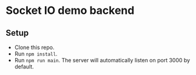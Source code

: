 # Socket IO demo backend

## Setup

* Clone this repo.
* Run `npm install`.
* Run `npm run main`. The server will automatically listen on port 3000 by default.
